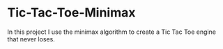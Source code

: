 # Tic-Tac-Toe-Minimax

In this project I use the minimax algorithm to create a Tic Tac Toe engine that never loses.
